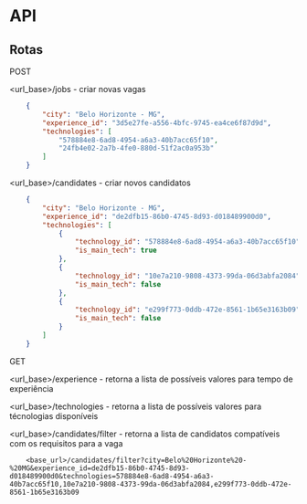 # API 

## Rotas

POST

<url_base>/jobs - criar novas vagas  
```json
    {
	    "city": "Belo Horizonte - MG",
	    "experience_id": "3d5e27fe-a556-4bfc-9745-ea4ce6f87d9d",
	    "technologies": [
	    	"578884e8-6ad8-4954-a6a3-40b7acc65f10",
	    	"24fb4e02-2a7b-4fe0-880d-51f2ac0a953b"
	    ]
    }
```
<url_base>/candidates - criar novos candidatos
```json
    {
	    "city": "Belo Horizonte - MG",
	    "experience_id": "de2dfb15-86b0-4745-8d93-d018489900d0",
	    "technologies": [
	    	{
	    		"technology_id": "578884e8-6ad8-4954-a6a3-40b7acc65f10",
	    		"is_main_tech": true
	    	},
	    	{
	    		"technology_id": "10e7a210-9808-4373-99da-06d3abfa2084",
	    		"is_main_tech": false
	    	},
	    	{
	    		"technology_id": "e299f773-0ddb-472e-8561-1b65e3163b09",
	    		"is_main_tech": false
	    	}
	    ]
    }
```

GET

<url_base>/experience - retorna a lista de possíveis valores para tempo de experiência

<url_base>/technologies - retorna a lista de possíveis valores para técnologias disponíveis

<url_base>/candidates/filter - retorna a lista de candidatos compatíveis com os requisitos para a vaga

```url
    <base_url>/candidates/filter?city=Belo%20Horizonte%20-%20MG&experience_id=de2dfb15-86b0-4745-8d93-d018489900d0&technologies=578884e8-6ad8-4954-a6a3-40b7acc65f10,10e7a210-9808-4373-99da-06d3abfa2084,e299f773-0ddb-472e-8561-1b65e3163b09
```